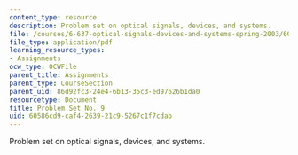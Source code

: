```yaml
---
content_type: resource
description: Problem set on optical signals, devices, and systems.
file: /courses/6-637-optical-signals-devices-and-systems-spring-2003/60586cd9caf4263921c95267c1f7cdab_6637pset9.pdf
file_type: application/pdf
learning_resource_types:
- Assignments
ocw_type: OCWFile
parent_title: Assignments
parent_type: CourseSection
parent_uid: 86d92fc3-24e4-6b13-35c3-ed97626b1da0
resourcetype: Document
title: Problem Set No. 9
uid: 60586cd9-caf4-2639-21c9-5267c1f7cdab
---
```

Problem set on optical signals, devices, and systems.

